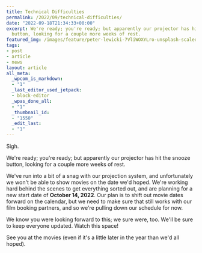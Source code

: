 ```yaml
---
title: Technical Difficulties
permalink: /2022/09/technical-difficulties/
date: "2022-09-18T21:34:33+00:00"
excerpt: We're ready; you're ready; but apparently our projector has hit the snooze
  button, looking for a couple more weeks of rest.
featured_img: /images/feature/peter-lewicki-7VliWOXYLro-unsplash-scaled.jpg
tags:
- post
- article
- news
layout: article
all_meta:
  _wpcom_is_markdown:
  - "1"
  _last_editor_used_jetpack:
  - block-editor
  _wpas_done_all:
  - "1"
  _thumbnail_id:
  - "1550"
  _edit_last:
  - "1"
---
```


Sigh.

We're ready; you're ready; but apparently our projector has hit the snooze button, looking for a couple more weeks of rest.

We've run into a bit of a snag with our projection system, and unfortunately we won't be able to show movies on the date we'd hoped. We're working hard behind the scenes to get everything sorted out, and are planning for a new start date of **October 14, 2022**. Our plan is to shift out movie dates forward on the calendar, but we need to make sure that still works with our film booking partners, and so we're pulling down our schedule for now.

We know you were looking forward to this; we sure were, too. We'll be sure to keep everyone updated. Watch this space!

See you at the movies (even if it's a little later in the year than we'd all hoped).